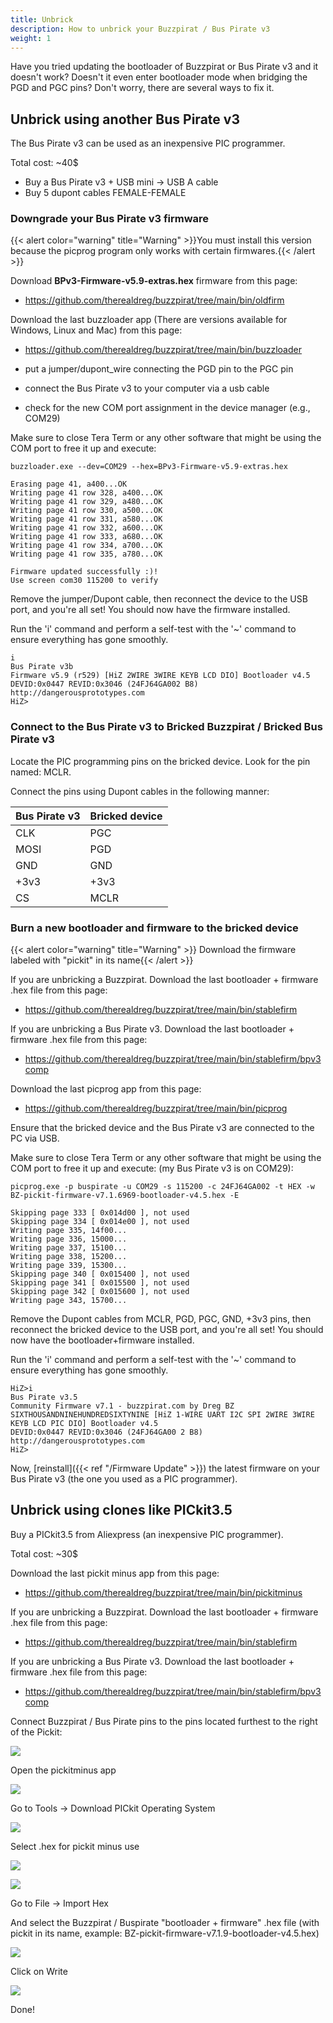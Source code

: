 ```yaml
---
title: Unbrick
description: How to unbrick your Buzzpirat / Bus Pirate v3
weight: 1
---
```



Have you tried updating the bootloader of Buzzpirat or Bus Pirate v3 and it doesn't work? Doesn't it even enter bootloader mode when bridging the PGD and PGC pins? Don't worry, there are several ways to fix it.

## Unbrick using another Bus Pirate v3

The Bus Pirate v3 can be used as an inexpensive PIC programmer.

Total cost: ~40$

- Buy a Bus Pirate v3 + USB mini -> USB A cable
- Buy 5 dupont cables FEMALE-FEMALE

### Downgrade your Bus Pirate v3 firmware

{{< alert color="warning" title="Warning" >}}You must install this version because the picprog program only works with certain firmwares.{{< /alert >}}


Download **BPv3-Firmware-v5.9-extras.hex** firmware from this page: 
- https://github.com/therealdreg/buzzpirat/tree/main/bin/oldfirm


Download the last buzzloader app (There are versions available for Windows, Linux and Mac) from this page:
- https://github.com/therealdreg/buzzpirat/tree/main/bin/buzzloader

- put a jumper/dupont_wire connecting the PGD pin to the PGC pin
- connect the Bus Pirate v3 to your computer via a usb cable
- check for the new COM port assignment in the device manager (e.g., COM29)

Make sure to close Tera Term or any other software that might be using the COM port to free it up and execute:
```plaintext
buzzloader.exe --dev=COM29 --hex=BPv3-Firmware-v5.9-extras.hex
```


```plaintext
Erasing page 41, a400...OK
Writing page 41 row 328, a400...OK
Writing page 41 row 329, a480...OK
Writing page 41 row 330, a500...OK
Writing page 41 row 331, a580...OK
Writing page 41 row 332, a600...OK
Writing page 41 row 333, a680...OK
Writing page 41 row 334, a700...OK
Writing page 41 row 335, a780...OK

Firmware updated successfully :)!
Use screen com30 115200 to verify
```

Remove the jumper/Dupont cable, then reconnect the device to the USB port, and you're all set! You should now have the  firmware installed. 

Run the 'i' command and perform a self-test with the '~' command to ensure everything has gone smoothly.

```plaintext
i
Bus Pirate v3b
Firmware v5.9 (r529) [HiZ 2WIRE 3WIRE KEYB LCD DIO] Bootloader v4.5
DEVID:0x0447 REVID:0x3046 (24FJ64GA002 B8)
http://dangerousprototypes.com
HiZ>
```

### Connect to the Bus Pirate v3 to Bricked Buzzpirat / Bricked Bus Pirate v3

Locate the PIC programming pins on the bricked device. Look for the pin named: MCLR.

Connect the pins using Dupont cables in the following manner:

| Bus Pirate v3 | Bricked device |
| --- | --- |
| CLK | PGC |
| MOSI | PGD |
| GND | GND |
| +3v3 | +3v3 |
| CS | MCLR |

### Burn a new bootloader and firmware to the bricked device

{{< alert color="warning" title="Warning" >}}
Download the firmware labeled with "pickit" in its name{{< /alert >}}

If you are unbricking a Buzzpirat. Download the last bootloader + firmware .hex file from this page:
- https://github.com/therealdreg/buzzpirat/tree/main/bin/stablefirm

If you are unbricking a Bus Pirate v3. Download the last bootloader + firmware .hex file from this page:
- https://github.com/therealdreg/buzzpirat/tree/main/bin/stablefirm/bpv3comp

Download the last picprog app from this page:
- https://github.com/therealdreg/buzzpirat/tree/main/bin/picprog

Ensure that the bricked device and the Bus Pirate v3 are connected to the PC via USB.

Make sure to close Tera Term or any other software that might be using the COM port to free it up and execute: (my Bus Pirate v3 is on COM29):

```plaintext
picprog.exe -p buspirate -u COM29 -s 115200 -c 24FJ64GA002 -t HEX -w BZ-pickit-firmware-v7.1.6969-bootloader-v4.5.hex -E
```

```plaintext
Skipping page 333 [ 0x014d00 ], not used
Skipping page 334 [ 0x014e00 ], not used
Writing page 335, 14f00...
Writing page 336, 15000...
Writing page 337, 15100...
Writing page 338, 15200...
Writing page 339, 15300...
Skipping page 340 [ 0x015400 ], not used
Skipping page 341 [ 0x015500 ], not used
Skipping page 342 [ 0x015600 ], not used
Writing page 343, 15700...
```

Remove the Dupont cables from MCLR, PGD, PGC, GND, +3v3 pins, then reconnect the bricked device to the USB port, and you're all set! You should now have the bootloader+firmware installed.

Run the 'i' command and perform a self-test with the '~' command to ensure everything has gone smoothly.

```plaintext
HiZ>i
Bus Pirate v3.5
Community Firmware v7.1 - buzzpirat.com by Dreg BZ SIXTHOUSANDNINEHUNDREDSIXTYNINE [HiZ 1-WIRE UART I2C SPI 2WIRE 3WIRE KEYB LCD PIC DIO] Bootloader v4.5
DEVID:0x0447 REVID:0x3046 (24FJ64GA00 2 B8)
http://dangerousprototypes.com
HiZ>
```

Now, [reinstall]({{< ref "/Firmware Update" >}}) the latest firmware on your Bus Pirate v3 (the one you used as a PIC programmer). 


## Unbrick using clones like PICkit3.5

Buy a PICkit3.5 from Aliexpress (an inexpensive PIC programmer).

Total cost: ~30$

Download the last pickit minus app from this page:
- https://github.com/therealdreg/buzzpirat/tree/main/bin/pickitminus

If you are unbricking a Buzzpirat. Download the last bootloader + firmware .hex file from this page:
- https://github.com/therealdreg/buzzpirat/tree/main/bin/stablefirm

If you are unbricking a Bus Pirate v3. Download the last bootloader + firmware .hex file from this page:
- https://github.com/therealdreg/buzzpirat/tree/main/bin/stablefirm/bpv3comp

Connect Buzzpirat / Bus Pirate pins to the pins located furthest to the right of the Pickit:

![](pcktmins0.png)

Open the pickitminus app

![](pcktmins1.png)

Go to Tools -> Download PICkit Operating System

![](pcktmins2.png)

Select .hex for pickit minus use

![](pcktmins3.png)

![](pcktmins4.png)

Go to File -> Import Hex

And select the Buzzpirat / Buspirate "bootloader + firmware" .hex file (with pickit in its name, example: BZ-pickit-firmware-v7.1.9-bootloader-v4.5.hex)

![](pcktmins5.png)

Click on Write

![](pcktmins6.png)

Done!